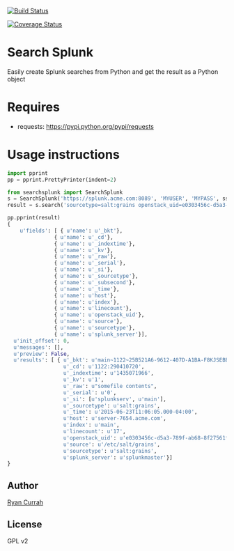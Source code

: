 [![Build Status](https://travis-ci.org/ryancurrah/searchsplunk.svg?branch=master)](https://travis-ci.org/ryancurrah/searchsplunk)

[![Coverage Status](https://coveralls.io/repos/github/ryancurrah/searchsplunk/badge.svg?branch=master)](https://coveralls.io/github/ryancurrah/searchsplunk?branch=master)


# Search Splunk
Easily create Splunk searches from Python and get the result as a Python object

# Requires
- requests: https://pypi.python.org/pypi/requests

# Usage instructions

```python
import pprint
pp = pprint.PrettyPrinter(indent=2)

from searchsplunk import SearchSplunk
s = SearchSplunk('https://splunk.acme.com:8089', 'MYUSER', 'MYPASS', ssl_verify=True)
result = s.search('sourcetype=salt:grains openstack_uid=e0303456c-d5a3-789f-ab68-8f27561ffa0f | dedup openstack_uid')

pp.pprint(result)
{ 
    u'fields': [ { u'name': u'_bkt'},
               { u'name': u'_cd'},
               { u'name': u'_indextime'},
               { u'name': u'_kv'},
               { u'name': u'_raw'},
               { u'name': u'_serial'},
               { u'name': u'_si'},
               { u'name': u'_sourcetype'},
               { u'name': u'_subsecond'},
               { u'name': u'_time'},
               { u'name': u'host'},
               { u'name': u'index'},
               { u'name': u'linecount'},
               { u'name': u'openstack_uid'},
               { u'name': u'source'},
               { u'name': u'sourcetype'},
               { u'name': u'splunk_server'}],
  u'init_offset': 0,
  u'messages': [],
  u'preview': False,
  u'results': [ { u'_bkt': u'main~1122~25B521A6-9612-407D-A1BA-F8KJSEBB7628',
                  u'_cd': u'1122:290410720',
                  u'_indextime': u'1435071966',
                  u'_kv': u'1',
                  u'_raw': u"somefile contents",
                  u'_serial': u'0',
                  u'_si': [u'splunkserv', u'main'],
                  u'_sourcetype': u'salt:grains',
                  u'_time': u'2015-06-23T11:06:05.000-04:00',
                  u'host': u'server-7654.acme.com',
                  u'index': u'main',
                  u'linecount': u'17',
                  u'openstack_uid': u'e0303456c-d5a3-789f-ab68-8f27561ffa0f',
                  u'source': u'/etc/salt/grains',
                  u'sourcetype': u'salt:grains',
                  u'splunk_server': u'splunkmaster'}]
}
```

## Author
[Ryan Currah](ryan@currah.ca)

## License
GPL v2

